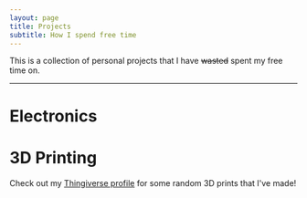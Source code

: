 ```yaml
---
layout: page
title: Projects
subtitle: How I spend free time
---
```


This is a collection of personal projects that I have ~~wasted~~ spent my free time on.

---

# Electronics

# 3D Printing

Check out my [Thingiverse profile](https://www.thingiverse.com/ElectronicToast/) for some random 3D prints that I've made!
